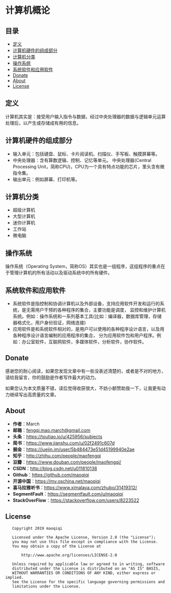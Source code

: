 # 计算机概论

## 目录

* [定义](#定义)
* [计算机硬件的组成部分](#计算机硬件的组成部分)
* [计算机分类](#计算机分类)
* [操作系统](#操作系统)
* [系统软件和应用软件](#系统软件和应用软件)
* [Donate](#Donate)
* [About](#About)
* [License](#License)  


## 定义

计算机其实是：接受用户输入指令与数据，经过中央处理器的数据与逻辑单元运算处理后，以产生或存储成有用的信息。


## 计算机硬件的组成部分

* 输入单元：包括键盘、鼠标、卡片阅读机、扫描仪、手写板、触摸屏幕等。
* 中央处理器：含有算数逻辑、控制、记忆等单元。
  中央处理器(Central Processing Unit，简称CPU)，CPU为一个具有特点功能的芯片，里头含有微指令集。
* 输出单元：例如屏幕、打印机等。


## 计算机分类

* 超级计算机
* 大型计算机
* 迷你计算机
* 工作站
* 微电脑


## 操作系统

操作系统（Operating System，简称OS）其实也是一组程序，这组程序的重点在于管理计算机的所有活动以及驱动系统中的所有硬件。


## 系统软件和应用软件

* 系统软件是指控制和协调计算机以及外部设备，支持应用软件开发和运行的系统，是无需用户干预的各种程序的集合，主要功能是调度，
监控和维护计算机系统。例如：操作系统和一系列基本工具(比如：编译器，数据库管理，存储器格式化，用户身份验证，网络连接)
* 应用软件是和系统软件相对的，是用户可以使用的各种程序设计语言，以及用各种程序设计语言编制的应用程序的集合，
分为应用软件包和用户程序。例如：办公室软件，互联网软件，多媒体软件，分析软件，协作软件。


## Donate

感谢您的耐心阅读，如果您发现文章中有一些没表述清楚的，或者是不对的地方，请给我留言，你的鼓励是作者写作最大的动力。

如果您认为本文质量不错，读后觉得收获很大，不妨小额赞助我一下，让我更有动力继续写出高质量的文章。


## About

* **作者**：March
* **邮箱**：fengqi.mao.march@gmail.com
* **头条**：https://toutiao.io/u/425956/subjects
* **简书**：https://www.jianshu.com/u/02f2491c607d
* **掘金**：https://juejin.im/user/5b484473e51d45199940e2ae
* **知乎**：http://zhihu.com/people/maofengqi
* **豆瓣**：https://www.douban.com/people/maofengqi/
* **CSDN**：http://blog.csdn.net/u011810138
* **Github**：https://github.com/maoqiqi
* **开源中国**：https://my.oschina.net/maoqiqi
* **喜马拉雅听书**：https://www.ximalaya.com/zhubo/31419312/
* **SegmentFault**：https://segmentfault.com/u/maoqiqi
* **StackOverFlow**：https://stackoverflow.com/users/8223522


## License

```
   Copyright 2019 maoqiqi

   Licensed under the Apache License, Version 2.0 (the "License");
   you may not use this file except in compliance with the License.
   You may obtain a copy of the License at

       http://www.apache.org/licenses/LICENSE-2.0

   Unless required by applicable law or agreed to in writing, software
   distributed under the License is distributed on an "AS IS" BASIS,
   WITHOUT WARRANTIES OR CONDITIONS OF ANY KIND, either express or implied.
   See the License for the specific language governing permissions and
   limitations under the License.
```